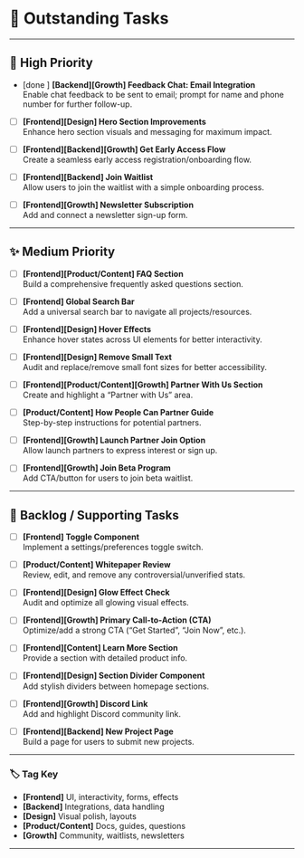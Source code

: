 # 🚀 Outstanding Tasks

---

## 🎯 High Priority

- [done ] **[Backend][Growth] Feedback Chat: Email Integration**  
      Enable chat feedback to be sent to email; prompt for name and phone number for further follow-up.

- [ ] **[Frontend][Design] Hero Section Improvements**  
      Enhance hero section visuals and messaging for maximum impact.

- [ ] **[Frontend][Backend][Growth] Get Early Access Flow**  
      Create a seamless early access registration/onboarding flow.

- [ ] **[Frontend][Backend] Join Waitlist**  
      Allow users to join the waitlist with a simple onboarding process.

- [ ] **[Frontend][Growth] Newsletter Subscription**  
      Add and connect a newsletter sign-up form.

---

## ✨ Medium Priority

- [ ] **[Frontend][Product/Content] FAQ Section**  
      Build a comprehensive frequently asked questions section.

- [ ] **[Frontend] Global Search Bar**  
      Add a universal search bar to navigate all projects/resources.

- [ ] **[Frontend][Design] Hover Effects**  
      Enhance hover states across UI elements for better interactivity.

- [ ] **[Frontend][Design] Remove Small Text**  
      Audit and replace/remove small font sizes for better accessibility.

- [ ] **[Frontend][Product/Content][Growth] Partner With Us Section**  
      Create and highlight a “Partner with Us” area.

- [ ] **[Product/Content] How People Can Partner Guide**  
      Step-by-step instructions for potential partners.

- [ ] **[Frontend][Growth] Launch Partner Join Option**  
      Allow launch partners to express interest or sign up.

- [ ] **[Frontend][Growth] Join Beta Program**  
      Add CTA/button for users to join beta waitlist.

---

## 🚀 Backlog / Supporting Tasks

- [ ] **[Frontend] Toggle Component**  
      Implement a settings/preferences toggle switch.

- [ ] **[Product/Content] Whitepaper Review**  
      Review, edit, and remove any controversial/unverified stats.

- [ ] **[Frontend][Design] Glow Effect Check**  
      Audit and optimize all glowing visual effects.

- [ ] **[Frontend][Growth] Primary Call-to-Action (CTA)**  
      Optimize/add a strong CTA (“Get Started”, “Join Now”, etc.).

- [ ] **[Frontend][Content] Learn More Section**  
      Provide a section with detailed product info.

- [ ] **[Frontend][Design] Section Divider Component**  
      Add stylish dividers between homepage sections.

- [ ] **[Frontend][Growth] Discord Link**  
      Add and highlight Discord community link.

- [ ] **[Frontend][Backend] New Project Page**  
      Build a page for users to submit new projects.

---

### 🏷️ Tag Key

- **[Frontend]** UI, interactivity, forms, effects  
- **[Backend]** Integrations, data handling  
- **[Design]** Visual polish, layouts  
- **[Product/Content]** Docs, guides, questions  
- **[Growth]** Community, waitlists, newsletters

---
